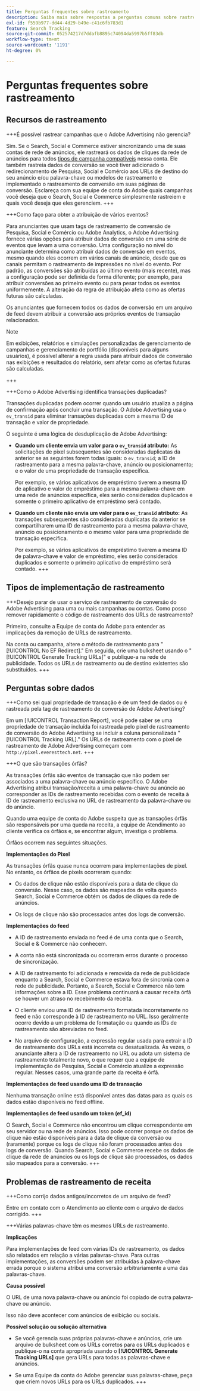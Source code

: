 ```yaml
---
title: Perguntas frequentes sobre rastreamento
description: Saiba mais sobre respostas a perguntas comuns sobre rastreamento, incluindo a solução de problemas.
exl-id: f559b977-dd44-4d29-b49e-c41c6fb783d1
feature: Search Tracking
source-git-commit: 052574217d7ddafb8895c74094da5997b5ff83db
workflow-type: tm+mt
source-wordcount: '1191'
ht-degree: 0%

---
```


# Perguntas frequentes sobre rastreamento

## Recursos de rastreamento

+++É possível rastrear campanhas que o Adobe Advertising não gerencia?

Sim. Se o Search, Social e Commerce estiver sincronizando uma de suas contas de rede de anúncios, ele rastreará os dados de cliques da rede de anúncios para todos [tipos de campanha compatíveis](/help/search-social-commerce/introduction/supported-inventory.md) nessa conta. Ele também rastreia dados de conversão se você tiver adicionado o redirecionamento de Pesquisa, Social e Comércio aos URLs de destino do seu anúncio e/ou palavra-chave ou modelos de rastreamento e implementado o rastreamento de conversão em suas páginas de conversão. Esclareça com sua equipe de conta do Adobe quais campanhas você deseja que o Search, Social e Commerce simplesmente rastreiem e quais você deseja que eles gerenciem.
+++

+++Como faço para obter a atribuição de vários eventos?

Para anunciantes que usam tags de rastreamento de conversão de Pesquisa, Social e Comércio ou Adobe Analytics, o Adobe Advertising fornece várias opções para atribuir dados de conversão em uma série de eventos que levam a uma conversão. Uma configuração no nível do anunciante determina como atribuir dados de conversão em eventos, mesmo quando eles ocorrem em vários canais de anúncio, desde que os canais permitam o rastreamento de impressões no nível do evento. Por padrão, as conversões são atribuídas ao último evento (mais recente), mas a configuração pode ser definida de forma diferente; por exemplo, para atribuir conversões ao primeiro evento ou para pesar todos os eventos uniformemente. A alteração da regra de atribuição afeta como as ofertas futuras são calculadas.

Os anunciantes que fornecem todos os dados de conversão em um arquivo de feed devem atribuir a conversão aos próprios eventos de transação relacionados.

>[!NOTE]
>
>Em exibições, relatórios e simulações personalizadas de gerenciamento de campanhas e gerenciamento de portfólio (disponíveis para alguns usuários), é possível alterar a regra usada para atribuir dados de conversão nas exibições e resultados do relatório, sem afetar como as ofertas futuras são calculadas.

+++

+++Como o Adobe Advertising identifica transações duplicadas?

Transações duplicadas podem ocorrer quando um usuário atualiza a página de confirmação após concluir uma transação. O Adobe Advertising usa o `ev_transid` para eliminar transações duplicadas com a mesma ID de transação e valor de propriedade.

O seguinte é uma lógica de desduplicação de Adobe Advertising:

* **Quando um cliente envia um valor para o `ev_transid` atributo:** As solicitações de pixel subsequentes são consideradas duplicatas da anterior se as seguintes forem todas iguais: o `ev_transid`; a ID de rastreamento para a mesma palavra-chave, anúncio ou posicionamento; e o valor de uma propriedade de transação específica.

  Por exemplo, se vários aplicativos de empréstimo tiverem a mesma ID de aplicativo e valor de empréstimo para a mesma palavra-chave em uma rede de anúncios específica, eles serão considerados duplicados e somente o primeiro aplicativo de empréstimo será contado.

* **Quando um cliente não envia um valor para o `ev_transid` atributo:** As transações subsequentes são consideradas duplicatas da anterior se compartilharem uma ID de rastreamento para a mesma palavra-chave, anúncio ou posicionamento e o mesmo valor para uma propriedade de transação específica.

  Por exemplo, se vários aplicativos de empréstimo tiverem a mesma ID de palavra-chave e valor de empréstimo, eles serão considerados duplicados e somente o primeiro aplicativo de empréstimo será contado.
+++

## Tipos de implementação de rastreamento

+++Desejo parar de usar o serviço de rastreamento de conversão do Adobe Advertising para uma ou mais campanhas ou contas. Como posso remover rapidamente o código de rastreamento dos URLs de rastreamento?

Primeiro, consulte a Equipe de conta do Adobe para entender as implicações da remoção de URLs de rastreamento.

Na conta ou campanha, altere o método de rastreamento para &quot;[!UICONTROL No EF Redirect].&quot; Em seguida, crie uma bulksheet usando o &quot;[!UICONTROL Generate Tracking URLs]&quot; e publique-a na rede de publicidade. Todos os URLs de rastreamento ou de destino existentes são substituídos.
+++

## Perguntas sobre dados

+++Como sei qual propriedade de transação é de um feed de dados ou é rastreada pela tag de rastreamento de conversão de Adobe Advertising?

Em um [!UICONTROL Transaction Report], você pode saber se uma propriedade de transação incluída foi rastreada pelo pixel de rastreamento de conversão do Adobe Advertising se incluir a coluna personalizada &quot;[!UICONTROL Tracking URL].&quot; Os URLs de rastreamento com o pixel de rastreamento de Adobe Advertising começam com `http://pixel.everesttech.net`.
+++

+++O que são transações órfãs?

As transações órfãs são eventos de transação que não podem ser associados a uma palavra-chave ou anúncio específico. O Adobe Advertising atribui transação/receita a uma palavra-chave ou anúncio ao corresponder as IDs de rastreamento recebidas com o evento de receita à ID de rastreamento exclusiva no URL de rastreamento da palavra-chave ou do anúncio.

Quando uma equipe de conta do Adobe suspeita que as transações órfãs são responsáveis por uma queda na receita, a equipe de Atendimento ao cliente verifica os órfãos e, se encontrar algum, investiga o problema.

Órfãos ocorrem nas seguintes situações.

**Implementações do Pixel**

As transações órfãs quase nunca ocorrem para implementações de pixel. No entanto, os órfãos de pixels ocorreram quando:

* Os dados de clique não estão disponíveis para a data de clique da conversão. Nesse caso, os dados são mapeados de volta quando Search, Social e Commerce obtém os dados de cliques da rede de anúncios.

* Os logs de clique não são processados antes dos logs de conversão.

**Implementações do feed**

* A ID de rastreamento enviada no feed é de uma conta que o Search, Social e &amp; Commerce não conhecem.

* A conta não está sincronizada ou ocorreram erros durante o processo de sincronização.

* A ID de rastreamento foi adicionada e removida da rede de publicidade enquanto a Search, Social e Commerce estava fora de sincronia com a rede de publicidade. Portanto, a Search, Social e Commerce não tem informações sobre a ID. Esse problema continuará a causar receita órfã se houver um atraso no recebimento da receita.

* O cliente enviou uma ID de rastreamento formatada incorretamente no feed e não corresponde à ID de rastreamento no URL. Isso geralmente ocorre devido a um problema de formatação ou quando as IDs de rastreamento são abreviadas no feed.

* No arquivo de configuração, a expressão regular usada para extrair a ID de rastreamento dos URLs está incorreta ou desatualizada. Às vezes, o anunciante altera a ID de rastreamento no URL ou adota um sistema de rastreamento totalmente novo, o que requer que a equipe de implementação de Pesquisa, Social e Comércio atualize a expressão regular. Nesses casos, uma grande parte da receita é órfã.

**Implementações de feed usando uma ID de transação**

Nenhuma transação online está disponível antes das datas para as quais os dados estão disponíveis no feed offline.

**Implementações de feed usando um token (ef_id)**

O Search, Social e Commerce não encontrou um clique correspondente em seu servidor ou na rede de anúncios. Isso pode ocorrer porque os dados de clique não estão disponíveis para a data de clique da conversão ou (raramente) porque os logs de clique não foram processados antes dos logs de conversão. Quando Search, Social e Commerce recebe os dados de clique da rede de anúncios ou os logs de clique são processados, os dados são mapeados para a conversão.
+++

## Problemas de rastreamento de receita

+++Como corrijo dados antigos/incorretos de um arquivo de feed?

Entre em contato com o Atendimento ao cliente com o arquivo de dados corrigido.
+++

+++Várias palavras-chave têm os mesmos URLs de rastreamento.

**Implicações**

Para implementações de feed com várias IDs de rastreamento, os dados são relatados em relação a várias palavras-chave. Para outras implementações, as conversões podem ser atribuídas à palavra-chave errada porque o sistema atribui uma conversão arbitrariamente a uma das palavras-chave.

**Causa possível**

O URL de uma nova palavra-chave ou anúncio foi copiado de outra palavra-chave ou anúncio.

Isso não deve acontecer com anúncios de exibição ou sociais.

**Possível solução ou solução alternativa**

* Se você gerencia suas próprias palavras-chave e anúncios, crie um arquivo de bulksheet com os URLs corretos para os URLs duplicados e publique-o na conta apropriada usando o **[!UICONTROL Generate Tracking URLs]** que gera URLs para todas as palavras-chave e anúncios.

* Se uma Equipe da conta do Adobe gerenciar suas palavras-chave, peça que criem novos URLs para os URLs duplicados.
+++
